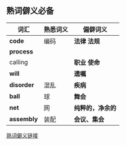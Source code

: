 ## 熟词僻义必备

词汇 | 熟悉词义 | 偏僻词义
--- | --- | ---
**code** | 编码 | **法律** **法规**
**process** | |
calling | | **职业** **使命**
**will** | | **遗嘱** 
**disorder** | 混乱 | **疾病**
**ball** | 球|**舞会**
**net** | 网 | **纯粹的，净余的**
**assembly** | 装配 | **会议、集会**
    

[熟词僻义链接](https://yz.chsi.com.cn/kyzx/en/201910/20191023/1837210314.html)